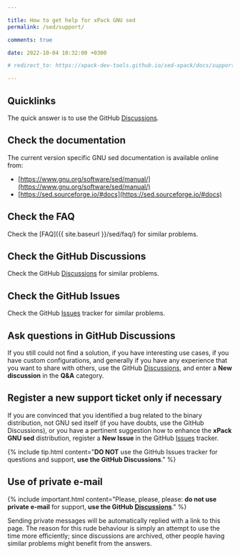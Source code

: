 ```yaml
---

title: How to get help for xPack GNU sed
permalink: /sed/support/

comments: true

date: 2022-10-04 10:32:00 +0300

# redirect_to: https://xpack-dev-tools.github.io/sed-xpack/docs/support/

---
```


## Quicklinks

The quick answer is to use the GitHub
[Discussions](https://github.com/xpack-dev-tools/sed-xpack/discussions/).

## Check the documentation

The current version specific GNU sed documentation is available online from:

- [https://www.gnu.org/software/sed/manual/](https://www.gnu.org/software/sed/manual/)
- [https://sed.sourceforge.io/#docs](https://sed.sourceforge.io/#docs)

## Check the FAQ

Check the [FAQ]({{ site.baseurl }}/sed/faq/)
for similar problems.

## Check the GitHub Discussions

Check the GitHub [Discussions](https://github.com/xpack-dev-tools/sed-xpack/discussions/) for
similar problems.

## Check the GitHub Issues

Check the GitHub
[Issues](https://github.com/xpack-dev-tools/sed-xpack/issues/)
tracker for similar problems.

## Ask questions in GitHub Discussions

If you still could not find a solution, if you have interesting use
cases, if you have custom configurations, and generally if you have
any experience that you want to share with others, use the GitHub
[Discussions](https://github.com/xpack-dev-tools/sed-xpack/discussions/),
and enter a **New discussion** in the **Q&A** category.

## Register a new support ticket only if necessary

If you are convinced that you identified a bug related to the binary
distribution, not GNU sed itself (if you have doubts, use the GitHub Discussions),
or you have a pertinent suggestion how to enhance the **xPack GNU sed**
distribution, register a **New Issue** in the GitHub
[Issues](https://github.com/xpack-dev-tools/sed-xpack/issues/)
tracker.

{% include tip.html content="**DO NOT** use the GitHub Issues tracker
for questions and support, **use the GitHub Discussions**." %}

## Use of private e-mail

{% include important.html content="Please, please, please: **do not use
private e-mail** for support, **use the GitHub
[Discussions](https://github.com/xpack-dev-tools/sed-xpack/discussions/)**." %}

Sending private messages will be automatically replied with
a link to this page.
The reason for this rude behaviour is simply an attempt to use
the time more efficiently; since discussions are archived, other people
having similar problems might benefit from the answers.

